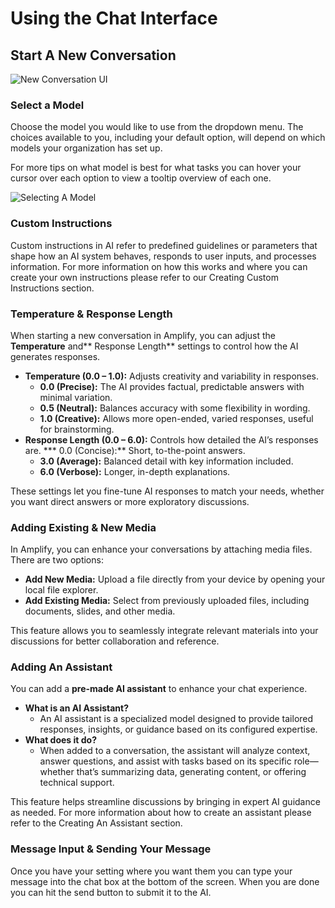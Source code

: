 # Using the Chat Interface

## Start A New Conversation

![New Conversation UI](./images/new-conversation-UI.png)

### Select a Model
Choose the model you would like to use from the dropdown menu. The choices available to you, including your default option, will depend on which models your organization has set up.

For more tips on what model is best for what tasks you can hover your cursor over each option to view a tooltip overview of each one.

![Selecting A Model](./images/choosing-a-model.png)

### Custom Instructions
Custom instructions in AI refer to predefined guidelines or parameters that shape how an AI system behaves, responds to user inputs, and processes information. For more information on how this works and where you can create your own instructions please refer to our Creating Custom Instructions section.

### Temperature & Response Length
When starting a new conversation in Amplify, you can adjust the **Temperature** and** Response Length** settings to control how the AI generates responses.
* **Temperature (0.0 – 1.0):** Adjusts creativity and variability in responses.
    * **0.0 (Precise):** The AI provides factual, predictable answers with minimal variation.
    * **0.5 (Neutral):** Balances accuracy with some flexibility in wording.
    * **1.0 (Creative):** Allows more open-ended, varied responses, useful for brainstorming.
* **Response Length (0.0 – 6.0):** Controls how detailed the AI’s responses are.
    *** 0.0 (Concise):** Short, to-the-point answers.
    * **3.0 (Average):** Balanced detail with key information included.
    * **6.0 (Verbose):** Longer, in-depth explanations.

These settings let you fine-tune AI responses to match your needs, whether you want direct answers or more exploratory discussions.

### Adding Existing & New Media
In Amplify, you can enhance your conversations by attaching media files. There are two options:
* **Add New Media:** Upload a file directly from your device by opening your local file explorer.
* **Add Existing Media:** Select from previously uploaded files, including documents, slides, and other media.

This feature allows you to seamlessly integrate relevant materials into your discussions for better collaboration and reference.

### Adding An Assistant
You can add a **pre-made AI assistant** to enhance your chat experience.

* **What is an AI Assistant?**
    * An AI assistant is a specialized model designed to provide tailored responses, insights, or guidance based on its configured expertise.
* **What does it do?**
    * When added to a conversation, the assistant will analyze context, answer questions, and assist with tasks based on its specific role—whether that’s summarizing data, generating content, or offering technical support.

This feature helps streamline discussions by bringing in expert AI guidance as needed. For more information about how to create an assistant please refer to the Creating An Assistant section.

### Message Input & Sending Your Message
Once you have your setting where you want them you can type your message into the chat box at the bottom of the screen. When you are done you can hit the send button to submit it to the AI.
